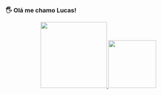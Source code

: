 ### 🖐️ Olá me chamo Lucas!

 <div>
<div align="center">
  <a href="https://github.com/lucasabnersilva">
  <img height="180em" src="https://github-readme-stats.vercel.app/api?username=lucasabnersilva&show_icons=true&theme=github_dark&include_all_commits=true&count_private=true"/>
  <img height="130em" src="https://github-readme-stats.vercel.app/api/top-langs/?username=lucasabnersilva&layout=compact&langs_count=7&theme=github_dark"/>
</div>
